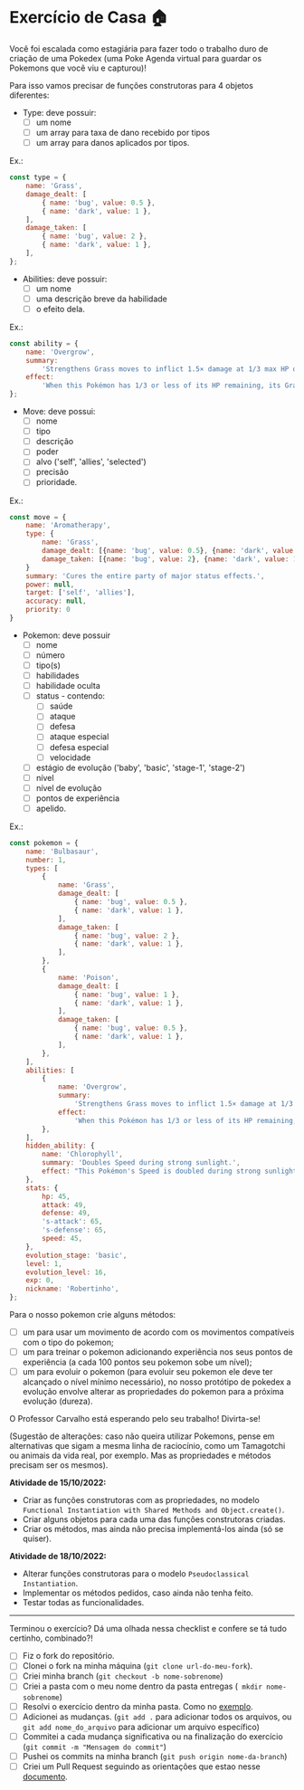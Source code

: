 # Exercício de Casa 🏠

Você foi escalada como estagiária para fazer todo o trabalho duro de criação de uma Pokedex (uma Poke Agenda virtual para guardar os Pokemons que você viu e capturou)!

Para isso vamos precisar de funções construtoras para 4 objetos diferentes:

- Type: deve possuir:
  - [ ] um nome
  - [ ] um array para taxa de dano recebido por tipos
  - [ ] um array para danos aplicados por tipos.

Ex.:
```javascript
const type = {
	name: 'Grass',
	damage_dealt: [
		{ name: 'bug', value: 0.5 },
		{ name: 'dark', value: 1 },
	],
	damage_taken: [
		{ name: 'bug', value: 2 },
		{ name: 'dark', value: 1 },
	],
};
```

- Abilities: deve possuir:
  - [ ] um nome
  - [ ] uma descrição breve da habilidade
  - [ ] o efeito dela.
  
Ex.:
```javascript
const ability = {
	name: 'Overgrow',
	summary:
		'Strengthens Grass moves to inflict 1.5× damage at 1/3 max HP or less.',
	effect:
		'When this Pokémon has 1/3 or less of its HP remaining, its Grass-type moves inflict 1.5× as much regular damage.',
};
```

- Move: deve possui:
  - [ ] nome
  - [ ] tipo
  - [ ] descrição
  - [ ] poder
  - [ ] alvo ('self', 'allies', 'selected')
  - [ ] precisão
  - [ ] prioridade.
  
Ex.:
```javascript
const move = {
    name: 'Aromatherapy',
    type: {
        name: 'Grass',
        damage_dealt: [{name: 'bug', value: 0.5}, {name: 'dark', value: 1}],
        damage_taken: [{name: 'bug', value: 2}, {name: 'dark', value: 1}]
    }
    summary: 'Cures the entire party of major status effects.',
    power: null,
    target: ['self', 'allies'],
    accuracy: null,
    priority: 0
}
```

- Pokemon: deve possuir
  - [ ] nome
  - [ ] número
  - [ ] tipo(s)
  - [ ] habilidades
  - [ ] habilidade oculta
  - [ ] status - contendo:
    - [ ] saúde
    - [ ] ataque
    - [ ] defesa
    - [ ] ataque especial
    - [ ] defesa especial
    - [ ] velocidade
  - [ ] estágio de evolução ('baby', 'basic', 'stage-1', 'stage-2')
  - [ ] nível
  - [ ] nível de evolução
  - [ ] pontos de experiência
  - [ ] apelido.
  
Ex.:
```javascript
const pokemon = {
	name: 'Bulbasaur',
	number: 1,
	types: [
		{
			name: 'Grass',
			damage_dealt: [
				{ name: 'bug', value: 0.5 },
				{ name: 'dark', value: 1 },
			],
			damage_taken: [
				{ name: 'bug', value: 2 },
				{ name: 'dark', value: 1 },
			],
		},
		{
			name: 'Poison',
			damage_dealt: [
				{ name: 'bug', value: 1 },
				{ name: 'dark', value: 1 },
			],
			damage_taken: [
				{ name: 'bug', value: 0.5 },
				{ name: 'dark', value: 1 },
			],
		},
	],
	abilities: [
		{
			name: 'Overgrow',
			summary:
				'Strengthens Grass moves to inflict 1.5× damage at 1/3 max HP or less.',
			effect:
				'When this Pokémon has 1/3 or less of its HP remaining, its Grass-type moves inflict 1.5× as much regular damage.',
		},
	],
	hidden_ability: {
		name: 'Chlorophyll',
		summary: 'Doubles Speed during strong sunlight.',
		effect: "This Pokémon's Speed is doubled during strong sunlight.",
	},
	stats: {
		hp: 45,
		attack: 49,
		defense: 49,
		's-attack': 65,
		's-defense': 65,
		speed: 45,
	},
	evolution_stage: 'basic',
	level: 1,
	evolution_level: 16,
	exp: 0,
	nickname: 'Robertinho',
};
```

Para o nosso pokemon crie alguns métodos:
- [ ] um para usar um movimento de acordo com os movimentos compatíveis com o tipo do pokemon;
- [ ] um para treinar o pokemon adicionando experiência nos seus pontos de experiência (a cada 100 pontos seu pokemon sobe um nível);
- [ ] um para evoluir o pokemon (para evoluir seu pokemon ele deve ter alcançado o nível mínimo necessário), no nosso protótipo de pokedex a evolução envolve alterar as propriedades do pokemon para a próxima evolução (dureza).

O Professor Carvalho está esperando pelo seu trabalho! Divirta-se!

(Sugestão de alterações: caso não queira utilizar Pokemons, pense em alternativas que sigam a mesma linha de raciocínio, como um Tamagotchi ou animais da vida real, por exemplo. Mas as propriedades e métodos precisam ser os mesmos).

**Atividade de 15/10/2022:**
- Criar as funções construtoras com as propriedades, no modelo `Functional Instantiation with Shared Methods and Object.create()`.
- Criar alguns objetos para cada uma das funções construtoras criadas.
- Criar os métodos, mas ainda não precisa implementá-los ainda (só se quiser).

**Atividade de 18/10/2022:**
- Alterar funções construtoras para o modelo `Pseudoclassical Instantiation`.
- Implementar os métodos pedidos, caso ainda não tenha feito.
- Testar todas as funcionalidades.

---

Terminou o exercício? Dá uma olhada nessa checklist e confere se tá tudo certinho, combinado?!

- [ ] Fiz o fork do repositório.
- [ ] Clonei o fork na minha máquina (`git clone url-do-meu-fork`).
- [ ] Criei minha branch (`git checkout -b nome-sobrenome`)
- [ ] Criei a pasta com o meu nome dentro da pasta entregas (` mkdir nome-sobrenome`)
- [ ] Resolvi o exercício dentro da minha pasta. Como no [exemplo](/on21-imersao-js-S1-TDD/exercicios/para-casa/entregas/exemplo-nome-sobrenome/).
- [ ] Adicionei as mudanças. (`git add .` para adicionar todos os arquivos, ou `git add nome_do_arquivo` para adicionar um arquivo específico)
- [ ] Commitei a cada mudança significativa ou na finalização do exercício (`git commit -m "Mensagem do commit"`)
- [ ] Pushei os commits na minha branch (`git push origin nome-da-branch`)
- [ ] Criei um Pull Request seguindo as orientações que estao nesse [documento](/on21-imersao-js-S1-TDD/exercicios/para-casa/instrucoes-pull-request.md).
